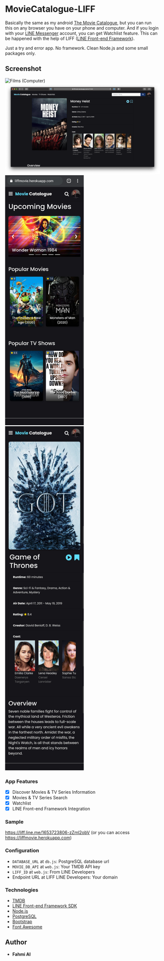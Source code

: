 # MovieCatalogue-LIFF
Basically the same as my android [The Movie Catalogue](https://github.com/mfahmialkautsar/TheMovieCatalogue), but you can run this on any browser you have on your phone and computer.
And if you login with your [LINE Messenger](https://line.me) account, you can get Watchlist feature. This can be happened with the help of LIFF ([LINE Front-end Framework](https://developers.line.biz/console)).

Just a try and error app. No framework. Clean Node.js and some small packages only.

## Screenshot
<img src="./screenshots/computer_films.png" title="Films (Computer)">&nbsp;
<img src="./screenshots/computer_detail.png" title="Detail (Computer)">
<img src="./screenshots/phone_home.jpg" width="256" title="Home (Phone)">
<img src="./screenshots/phone_detail.jpg" width="256" title="Detail (Phone)">

### App Features
* [x] Discover Movies & TV Series Information
* [x] Movies & TV Series Search
* [x] Watchlist
* [x] LINE Front-end Framework Integration

### Sample
https://liff.line.me/1653723806-zZml2obV (or you can access https://liffmovie.herokuapp.com)

### Configuration
- `DATABASE_URL` at `db.js`: PostgreSQL database url
- `MOVIE_DB_API` at `web.js`: Your TMDB API key
- `LIFF_ID` at `web.js`: From LINE Developers
- Endpoint URL at LIFF LINE Developers: Your domain

### Technologies
- [TMDB](https://developers.themoviedb.org/3)
- [LINE Front-end Framework SDK](https://developers.line.biz/en/docs/liff/)
- [Node.js](https://nodejs.org/en/docs/)
- [PostgreSQL](https://www.postgresql.org/docs/)
- [Bootstrap](https://getbootstrap.com/docs/4.3/getting-started/introduction)
- [Font Awesome](https://github.com/FortAwesome/Font-Awesome)
 
## Author
* **Fahmi Al**